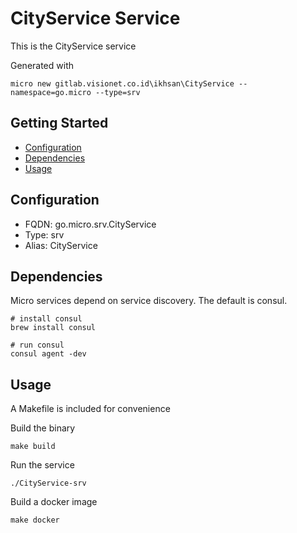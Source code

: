 # CityService Service

This is the CityService service

Generated with

```
micro new gitlab.visionet.co.id\ikhsan\CityService --namespace=go.micro --type=srv
```

## Getting Started

- [Configuration](#configuration)
- [Dependencies](#dependencies)
- [Usage](#usage)

## Configuration

- FQDN: go.micro.srv.CityService
- Type: srv
- Alias: CityService

## Dependencies

Micro services depend on service discovery. The default is consul.

```
# install consul
brew install consul

# run consul
consul agent -dev
```

## Usage

A Makefile is included for convenience

Build the binary

```
make build
```

Run the service
```
./CityService-srv
```

Build a docker image
```
make docker
```